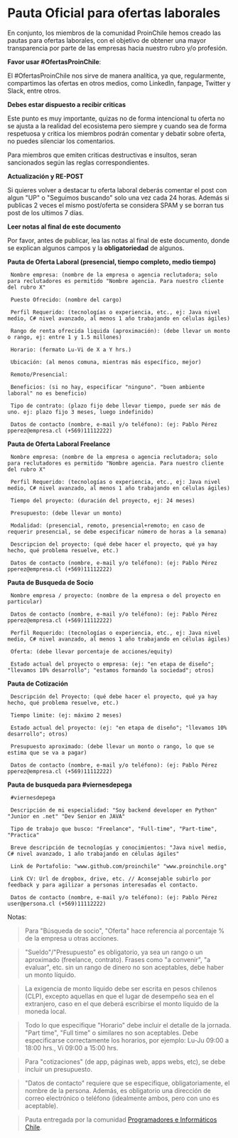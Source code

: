 Pauta Oficial para ofertas laborales
======

En conjunto, los miembros de la comunidad ProinChile hemos creado las pautas para ofertas laborales, con el objetivo de obtener una mayor transparencia por parte de las empresas hacia nuestro rubro y/o profesión.

**Favor usar #OfertasProinChile**:

El #OfertasProinChile nos sirve de manera analítica, ya que, regularmente, compartimos las ofertas en otros medios, como LinkedIn, fanpage, Twitter y Slack, entre otros.

**Debes estar dispuesto a recibir criticas**

Este punto es muy importante, quizas no de forma intencional tu oferta no se ajusta a la realidad del ecosistema pero siempre y cuando sea de forma respetuosa y critica los miembros podrán comentar y debatir sobre oferta, no puedes silenciar los comentarios.

Para miembros que emiten criticas destructivas e insultos, seran sancionados según las reglas correspondientes.

**Actualización y RE-POST**

Si quieres volver a destacar tu oferta laboral deberás comentar el post con algun "UP" o "Seguimos buscando" solo una vez cada 24 horas. Además si publicas 2 veces el mismo post/oferta se considera SPAM y se borran tus post de los ultimos 7 días.

**Leer notas al final de este documento**

Por favor, antes de publicar, lea las notas al final de este documento, donde se explican algunos campos y la **obligatoriedad** de algunos.

**Pauta de Oferta Laboral (presencial, tiempo completo, medio tiempo)**

     Nombre empresa: (nombre de la empresa o agencia reclutadora; solo para reclutadores es permitido "Nombre agencia. Para nuestro cliente del rubro X"

     Puesto Ofrecido: (nombre del cargo)

     Perfil Requerido: (tecnologías o experiencia, etc., ej: Java nivel medio, C# nivel avanzado, al menos 1 año trabajando en células ágiles)

     Rango de renta ofrecida liquida (aproximación): (debe llevar un monto o rango, ej: entre 1 y 1.5 millones)

     Horario: (formato Lu-Vi de X a Y hrs.)

     Ubicación: (al menos comuna, mientras más específico, mejor)
     
     Remoto/Presencial:

     Beneficios: (si no hay, especificar "ninguno". "buen ambiente laboral" no es beneficio)

     Tipo de contrato: (plazo fijo debe llevar tiempo, puede ser más de uno. ej: plazo fijo 3 meses, luego indefinido)
     
     Datos de contacto (nombre, e-mail y/o teléfono): (ej: Pablo Pérez pperez@empresa.cl (+569)11112222)


**Pauta de Oferta Laboral Freelance**

     Nombre empresa: (nombre de la empresa o agencia reclutadora; solo para reclutadores es permitido "Nombre agencia. Para nuestro cliente del rubro X"

     Perfil Requerido: (tecnologías o experiencia, etc., ej: Java nivel medio, C# nivel avanzado, al menos 1 año trabajando en células ágiles)

     Tiempo del proyecto: (duración del proyecto, ej: 24 meses)
     
     Presupuesto: (debe llevar un monto)
     
     Modalidad: (presencial, remoto, presencial+remoto; en caso de requerir presencial, se debe especificar número de horas a la semana)

     Descripcion del proyecto: (qué debe hacer el proyecto, qué ya hay hecho, qué problema resuelve, etc.)
     
     Datos de contacto (nombre, e-mail y/o teléfono): (ej: Pablo Pérez pperez@empresa.cl (+569)11112222)
     
     
**Pauta de Busqueda de Socio**

     Nombre empresa / proyecto: (nombre de la empresa o del proyecto en particular)
     
     Datos de contacto (nombre, e-mail y/o teléfono): (ej: Pablo Pérez pperez@empresa.cl (+569)11112222)

     Perfil Requerido: (tecnologías o experiencia, etc., ej: Java nivel medio, C# nivel avanzado, al menos 1 año trabajando en células ágiles)

     Oferta: (debe llevar porcentaje de acciones/equity)
     
     Estado actual del proyecto o empresa: (ej: "en etapa de diseño"; "llevamos 10% desarrollo"; "estamos formando la sociedad"; otros)

**Pauta de Cotización**

     Descripción del Proyecto: (qué debe hacer el proyecto, qué ya hay hecho, qué problema resuelve, etc.)
     
     Tiempo limite: (ej: máximo 2 meses)
     
     Estado actual del proyecto: (ej: "en etapa de diseño"; "llevamos 10% desarrollo"; otros)
     
     Presupuesto aproximado: (debe llevar un monto o rango, lo que se estima que se va a pagar)
     
     Datos de contacto (nombre, e-mail y/o teléfono): (ej: Pablo Pérez pperez@empresa.cl (+569)11112222)
     


**Pauta de busqueda para #viernesdepega**

     #viernesdepega

     Descripción de mi especialidad: "Soy backend developer en Python" "Junior en .net" "Dev Senior en JAVA"
     
     Tipo de trabajo que busco: "Freelance", "Full-time", "Part-time", "Practica"
     
     Breve descripción de tecnologías y conocimientos: "Java nivel medio, C# nivel avanzado, 1 año trabajando en células ágiles"
     
     Link de Portafolio: "www.github.com/proinchile" "www.proinchile.org"

     Link CV: Url de dropbox, drive, etc. // Aconsejable subirlo por feedback y para agilizar a personas interesadas el contacto.

     Datos de contacto (nombre, e-mail y/o teléfono): (ej: Pablo Pérez user@persona.cl (+569)11112222)


Notas:
> Para "Búsqueda de socio", "Oferta" hace referencia al porcentaje % de la empresa u otras acciones.

> "Sueldo"/"Presupuesto" es obligatorio, ya sea un rango o un aproximado (freelance, contrato). Frases como "a convenir", "a evaluar", etc. sin un rango de dinero no son aceptables, debe haber un monto líquido.

> La exigencia de monto líquido debe ser escrita en pesos chilenos (CLP), excepto aquellas en que el lugar de desempeño sea en el extranjero, caso en el que deberá escribirse el monto líquido de la moneda local.

> Todo lo que especifique "Horario" debe incluir el detalle de la jornada. "Part time", "Full time" o similares no son aceptables. Debe especificarse correctamente los horarios, por ejemplo: Lu-Ju 09:00 a 18:00 hrs., Vi 09:00 a 15:00 hrs.

> Para "cotizaciones" (de app, páginas web, apps webs, etc), se debe incluir un presupuesto.

> "Datos de contacto" requiere que se especifique, obligatoriamente, el nombre de la persona. Además, es obligatorio una dirección de correo electrónico o teléfono (idealmente ambos, pero con uno es aceptable).

> Pauta entregada por la comunidad [Programadores e Informáticos Chile](http://www.programadores.cl).
